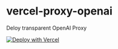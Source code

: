 # vercel-proxy-openai

Deloy transparent OpenAI Proxy

[![Deploy with Vercel](https://vercel.com/button)](https://vercel.com/new/clone?repository-url=https%3A%2F%2Fgithub.com%2Fthomasnyderp%2Fvercel-proxy-openai)
